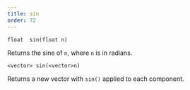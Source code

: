 ```yaml
---
title: sin
order: 72
---
```

`float  sin(float n)`

Returns the sine of `n`, where `n` is in radians.

`<vector> sin(<vector>n)`

Returns a new vector with `sin()` applied to each component.
